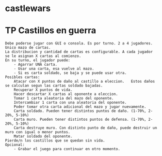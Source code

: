 # castlewars 
# TP  Castillos en guerra   
	Debe poderse jugar con GUI o consola. Es por turno. 2 a 4 jugadores. Unico mazo de cartas.     
	La distribucion y cantidad de cartas es configurable. A cada jugador se le asignan X cartas al comienzo.    
	En su turno, el jugador puede:    
		- Agarrar UNA carta.    
		- Usar una carta, esa vuelve al mazo.    
		- Si es carta soldado, se baja y se puede usar otra.    
	Posibles cartas:  
		Atacar con X puntos de daño al castillo a eleccion.   Estos daños se calculan segun las cartas soldado bajadas.    
		Recuperar X puntos de vida.  
		Hacer descartar X cartas al oponente a eleccion.    
		Tomar 1 carta aleatoria del mazo del oponente.    
		Intercambiar 1 carta con una aleatoria del oponente.	    
		Poder tomar otra carta adicional del mazo y jugar nuevamente.    
		Carta soldado. Pueden tener distintos puntos de daño. (1-70%, 2-20%, 5-10%)    
		Carta muro. Pueden tener distintos puntos de defensa. (1-70%, 2-20%, 5-10%)    
		Carta destruye muro. Con distinto punto de daño, puede destruir un muro con igual o menor puntos.    
		Matar soldado del oponente.    
	Pierde/n los castillos que se quedan sin vida.    
	Opcional:    
		- Grabar el juego para continuar en otro momento.  
